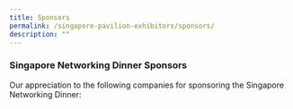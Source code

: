 ```yaml
---
title: Sponsors
permalink: /singapore-pavilion-exhibitors/sponsors/
description: ""
---
```

### Singapore Networking Dinner Sponsors

Our appreciation to the following companies for sponsoring the Singapore Networking Dinner:
